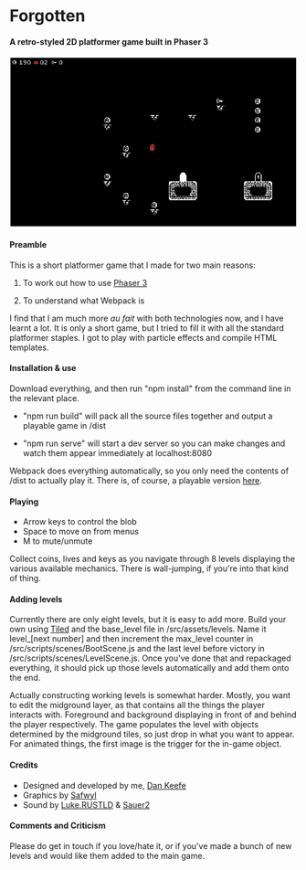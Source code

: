 # Forgotten

#### A retro-styled 2D platformer game built in Phaser 3

![](forgotten_screenshot.png)

#### Preamble

This is a short platformer game that I made for two main reasons:

1. To work out how to use [Phaser 3](https://phaser.io/phaser3)

2. To understand what Webpack is

I find that I am much more *au fait* with both technologies now, and I have learnt a lot. It is only a short game, but I tried to fill it with all the standard platformer staples. I got to play with particle effects and compile HTML templates. 

#### Installation & use

Download everything, and then run "npm install" from the command line in the relevant place. 

- "npm run build" will pack all the source files together and output a playable game in /dist

- "npm run serve" will start a dev server so you can make changes and watch them appear immediately at localhost:8080

Webpack does everything automatically, so you only need the contents of /dist to actually play it. There is, of course, a playable version [here](https://peritract.github.io/forgotten).

#### Playing

- Arrow keys to control the blob
- Space to move on from menus
- M to mute/unmute

Collect coins, lives and keys as you navigate through 8 levels displaying the various available mechanics. There is wall-jumping, if you're into that kind of thing.

#### Adding levels

Currently there are only eight levels, but it is easy to add more. Build your own using [Tiled](https://www.mapeditor.org) and the base_level file in /src/assets/levels. Name it level_[next number] and then increment the max_level counter in /src/scripts/scenes/BootScene.js and the last level before victory in /src/scripts/scenes/LevelScene.js. Once you've done that and repackaged everything, it should pick up those levels automatically and add them onto the end.

Actually constructing working levels is somewhat harder. Mostly, you want to edit the midground layer, as that contains all the things the player interacts with. Foreground and background displaying in front of and behind the player respectively. The game populates the level with objects determined by the midground tiles, so just drop in what you want to appear. For animated things, the first image is the trigger for the in-game object.

#### Credits

- Designed and developed by me, [Dan Keefe](https://peritract.github.io)
- Graphics by [Safwyl](https://safwyl.itch.io/oubliette-tileset")
- Sound by [Luke.RUSTLD](https://opengameart.org/content/10-8bit-coin-sounds) & [Sauer2](https://opengameart.org/content/dark-8bit-song)

#### Comments and Criticism

Please do get in touch if you love/hate it, or if you've made a bunch of new levels and would like them added to the main game. 

